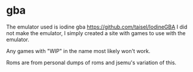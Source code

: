 # gba

The emulator used is iodine gba https://github.com/taisel/IodineGBA I did not make the emulator, I simply created a site with games to use with the emulator.

Any games with "WIP" in the name most likely won't work.

Roms are from personal dumps of roms and jsemu's variation of this.
